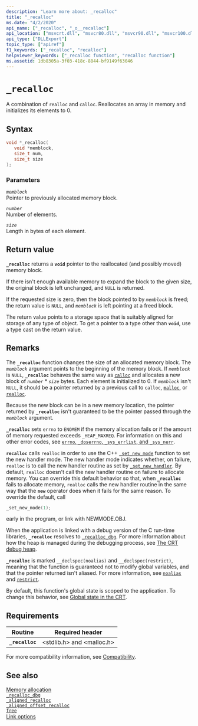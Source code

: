 ```yaml
---
description: "Learn more about: _recalloc"
title: "_recalloc"
ms.date: "4/2/2020"
api_name: ["_recalloc", "_o__recalloc"]
api_location: ["msvcrt.dll", "msvcr80.dll", "msvcr90.dll", "msvcr100.dll", "msvcr100_clr0400.dll", "msvcr110.dll", "msvcr110_clr0400.dll", "msvcr120.dll", "msvcr120_clr0400.dll", "ucrtbase.dll", "api-ms-win-crt-heap-l1-1-0.dll"]
api_type: ["DLLExport"]
topic_type: ["apiref"]
f1_keywords: ["_recalloc", "recalloc"]
helpviewer_keywords: ["_recalloc function", "recalloc function"]
ms.assetid: 1db8305a-3f03-418c-8844-bf9149f63046
---
```

# `_recalloc`

A combination of `realloc` and `calloc`. Reallocates an array in memory and initializes its elements to 0.

## Syntax

```C
void *_recalloc(
   void *memblock,
   size_t num,
   size_t size
);
```

### Parameters

*`memblock`*\
Pointer to previously allocated memory block.

*`number`*\
Number of elements.

*`size`*\
Length in bytes of each element.

## Return value

**`_recalloc`** returns a **`void`** pointer to the reallocated (and possibly moved) memory block.

If there isn't enough available memory to expand the block to the given size, the original block is left unchanged, and `NULL` is returned.

If the requested size is zero, then the block pointed to by *`memblock`* is freed; the return value is `NULL`, and *`memblock`* is left pointing at a freed block.

The return value points to a storage space that is suitably aligned for storage of any type of object. To get a pointer to a type other than **`void`**, use a type cast on the return value.

## Remarks

The **`_recalloc`** function changes the size of an allocated memory block. The *`memblock`* argument points to the beginning of the memory block. If *`memblock`* is `NULL`, **`_recalloc`** behaves the same way as [`calloc`](calloc.md) and allocates a new block of *`number`* * *`size`* bytes. Each element is initialized to 0. If *`memblock`* isn't `NULL`, it should be a pointer returned by a previous call to `calloc`, [`malloc`](malloc.md), or [`realloc`](realloc.md).

Because the new block can be in a new memory location, the pointer returned by **`_recalloc`** isn't guaranteed to be the pointer passed through the *`memblock`* argument.

**`_recalloc`** sets `errno` to `ENOMEM` if the memory allocation fails or if the amount of memory requested exceeds `_HEAP_MAXREQ`. For information on this and other error codes, see [`errno`, `_doserrno`, `_sys_errlist`, and `_sys_nerr`](../errno-doserrno-sys-errlist-and-sys-nerr.md).

**`recalloc`** calls `realloc` in order to use the C++ [`_set_new_mode`](set-new-mode.md) function to set the new handler mode. The new handler mode indicates whether, on failure, `realloc` is to call the new handler routine as set by [`_set_new_handler`](set-new-handler.md). By default, `realloc` doesn't call the new handler routine on failure to allocate memory. You can override this default behavior so that, when **`_recalloc`** fails to allocate memory, `realloc` calls the new handler routine in the same way that the **`new`** operator does when it fails for the same reason. To override the default, call

```C
_set_new_mode(1);
```

early in the program, or link with NEWMODE.OBJ.

When the application is linked with a debug version of the C run-time libraries, **`_recalloc`** resolves to [`_recalloc_dbg`](recalloc-dbg.md). For more information about how the heap is managed during the debugging process, see [The CRT debug heap](../crt-debug-heap-details.md).

**`_recalloc`** is marked `__declspec(noalias)` and `__declspec(restrict)`, meaning that the function is guaranteed not to modify global variables, and that the pointer returned isn't aliased. For more information, see [`noalias`](../../cpp/noalias.md) and [`restrict`](../../cpp/restrict.md).

By default, this function's global state is scoped to the application. To change this behavior, see [Global state in the CRT](../global-state.md).

## Requirements

| Routine | Required header |
|---|---|
| **`_recalloc`** | \<stdlib.h> and \<malloc.h> |

For more compatibility information, see [Compatibility](../compatibility.md).

## See also

[Memory allocation](../memory-allocation.md)\
[`_recalloc_dbg`](recalloc-dbg.md)\
[`_aligned_recalloc`](aligned-recalloc.md)\
[`_aligned_offset_recalloc`](aligned-offset-recalloc.md)\
[`free`](free.md)\
[Link options](../link-options.md)
